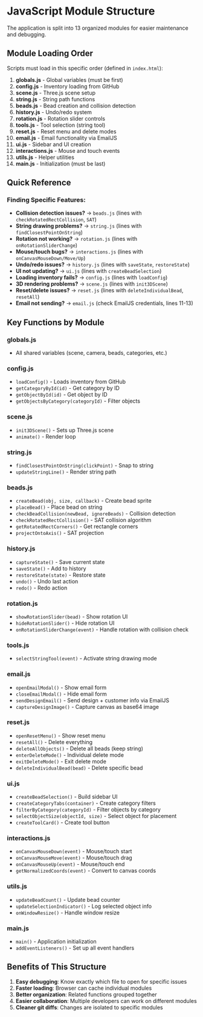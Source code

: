 # JavaScript Module Structure

The application is split into 13 organized modules for easier maintenance and debugging.

## Module Loading Order

Scripts must load in this specific order (defined in `index.html`):

1. **globals.js** - Global variables (must be first)
2. **config.js** - Inventory loading from GitHub
3. **scene.js** - Three.js scene setup
4. **string.js** - String path functions
5. **beads.js** - Bead creation and collision detection
6. **history.js** - Undo/redo system
7. **rotation.js** - Rotation slider controls
8. **tools.js** - Tool selection (string tool)
9. **reset.js** - Reset menu and delete modes
10. **email.js** - Email functionality via EmailJS
11. **ui.js** - Sidebar and UI creation
12. **interactions.js** - Mouse and touch events
13. **utils.js** - Helper utilities
14. **main.js** - Initialization (must be last)

## Quick Reference

### Finding Specific Features:

- **Collision detection issues?** → `beads.js` (lines with `checkRotatedRectCollision`, `SAT`)
- **String drawing problems?** → `string.js` (lines with `findClosestPointOnString`)
- **Rotation not working?** → `rotation.js` (lines with `onRotationSliderChange`)
- **Mouse/touch bugs?** → `interactions.js` (lines with `onCanvasMouseDown/Move/Up`)
- **Undo/redo issues?** → `history.js` (lines with `saveState`, `restoreState`)
- **UI not updating?** → `ui.js` (lines with `createBeadSelection`)
- **Loading inventory fails?** → `config.js` (lines with `loadConfig`)
- **3D rendering problems?** → `scene.js` (lines with `init3DScene`)
- **Reset/delete issues?** → `reset.js` (lines with `deleteIndividualBead`, `resetAll`)
- **Email not sending?** → `email.js` (check EmailJS credentials, lines 11-13)

## Key Functions by Module

### globals.js
- All shared variables (scene, camera, beads, categories, etc.)

### config.js
- `loadConfig()` - Loads inventory from GitHub
- `getCategoryById(id)` - Get category by ID
- `getObjectById(id)` - Get object by ID
- `getObjectsByCategory(categoryId)` - Filter objects

### scene.js
- `init3DScene()` - Sets up Three.js scene
- `animate()` - Render loop

### string.js
- `findClosestPointOnString(clickPoint)` - Snap to string
- `updateStringLine()` - Render string path

### beads.js
- `createBead(obj, size, callback)` - Create bead sprite
- `placeBead()` - Place bead on string
- `checkBeadCollision(newBead, ignoreBeads)` - Collision detection
- `checkRotatedRectCollision()` - SAT collision algorithm
- `getRotatedRectCorners()` - Get rectangle corners
- `projectOntoAxis()` - SAT projection

### history.js
- `captureState()` - Save current state
- `saveState()` - Add to history
- `restoreState(state)` - Restore state
- `undo()` - Undo last action
- `redo()` - Redo action

### rotation.js
- `showRotationSlider(bead)` - Show rotation UI
- `hideRotationSlider()` - Hide rotation UI
- `onRotationSliderChange(event)` - Handle rotation with collision check

### tools.js
- `selectStringTool(event)` - Activate string drawing mode

### email.js
- `openEmailModal()` - Show email form
- `closeEmailModal()` - Hide email form
- `sendDesignEmail()` - Send design + customer info via EmailJS
- `captureDesignImage()` - Capture canvas as base64 image

### reset.js
- `openResetMenu()` - Show reset menu
- `resetAll()` - Delete everything
- `deleteAllObjects()` - Delete all beads (keep string)
- `enterDeleteMode()` - Individual delete mode
- `exitDeleteMode()` - Exit delete mode
- `deleteIndividualBead(bead)` - Delete specific bead

### ui.js
- `createBeadSelection()` - Build sidebar UI
- `createCategoryTabs(container)` - Create category filters
- `filterByCategory(categoryId)` - Filter objects by category
- `selectObjectSize(objectId, size)` - Select object for placement
- `createToolCard()` - Create tool button

### interactions.js
- `onCanvasMouseDown(event)` - Mouse/touch start
- `onCanvasMouseMove(event)` - Mouse/touch drag
- `onCanvasMouseUp(event)` - Mouse/touch end
- `getNormalizedCoords(event)` - Convert to canvas coords

### utils.js
- `updateBeadCount()` - Update bead counter
- `updateSelectionIndicator()` - Log selected object info
- `onWindowResize()` - Handle window resize

### main.js
- `main()` - Application initialization
- `addEventListeners()` - Set up all event handlers

## Benefits of This Structure

1. **Easy debugging**: Know exactly which file to open for specific issues
2. **Faster loading**: Browser can cache individual modules
3. **Better organization**: Related functions grouped together
4. **Easier collaboration**: Multiple developers can work on different modules
5. **Cleaner git diffs**: Changes are isolated to specific modules
